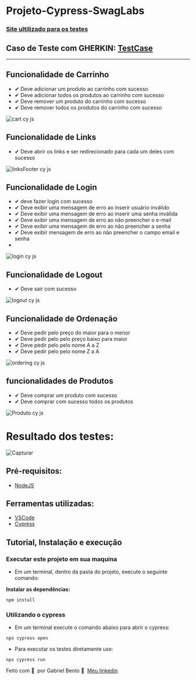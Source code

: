 <h1>Projeto-Cypress-SwagLabs</h1>

### [Site ultilizado para os testes]( https://www.saucedemo.com/)

## Caso de Teste com GHERKIN: [TestCase](testCase.md)

<hr />

## Funcionalidade de Carrinho
- ✔ Deve adicionar um produto ao carrinho com sucesso
- ✔ Deve adicionar todos os produtos ao carrinho com sucesso
- ✔ Deve remover um produto do carrinho com sucesso
- ✔ Deve remover todos os produtos do carrinho com sucesso

![cart cy js](https://github.com/GabrielBento299/Projeto-Cypress-cypress-SwagLabs/assets/86307663/36784d3b-5996-4f21-a0d9-39e7634b0e91)
  
## Funcionalidade de Links
- ✔ Deve abrir os links e ser redirecionado para cada um deles com sucesso

![linksFooter cy js](https://github.com/GabrielBento299/Projeto-Cypress-cypress-SwagLabs/assets/86307663/5ef175b9-42a8-4920-9f51-d695a69576e3)

## Funcionalidade de Login
- ✔ deve fazer login com sucesso
- ✔ Deve exibir uma mensagem de erro ao inserir usuário inválido
- ✔ Deve exibir uma mensagem de erro ao inserir uma senha inválida
- ✔ Deve exibir uma mensagem de erro ao não preencher o e-mail
- ✔ Deve exibir uma mensagem de erro ao não preencher a senha
- ✔ Deve exibir mensagem de erro ao não preencher o campo email e senha
- 
![login cy js](https://github.com/GabrielBento299/Projeto-Cypress-cypress-SwagLabs/assets/86307663/ee3f1233-3261-4825-ae78-3590fb3ccdc0)


## Funcionalidade de Logout
- ✔ Deve sair com sucesso

![logout cy js](https://github.com/GabrielBento299/Projeto-Cypress-cypress-SwagLabs/assets/86307663/6e9edd55-ccc0-465c-9a22-fd48ebdc9be5)

## Funcionalidade de Ordenação
- ✔ Deve pedir pelo preço do maior para o menor
- ✔ Deve pedir pelo pelo preço baixo para maior
- ✔ Deve pedir pelo pelo nome A a Z
- ✔ Deve pedir pelo pelo nome Z a A

![ordering cy js](https://github.com/GabrielBento299/Projeto-Cypress-cypress-SwagLabs/assets/86307663/141d2a1a-71b0-45e8-90d0-830b89776fc6)


## funcionalidades de Produtos
- ✔ Deve comprar um produto com sucesso
- ✔ Deve comprar com sucesso todos os produtos

![Produto cy js](https://user-images.githubusercontent.com/86307663/236641439-f09d3ad8-405d-4f1b-bb1e-1d9c4a6d8463.gif)


# Resultado dos testes:
 ![Capturar](https://github.com/GabrielBento299/Projeto-Cypress-cypress-SwagLabs/assets/86307663/550e8c93-755c-413c-8638-1296fcec22f8)

## Pré-requisitos:
- [NodeJS](https://nodejs.org/en/download/ "NodeJS")

## Ferramentas utilizadas:
- [VSCode](https://code.visualstudio.com/ "VSCode")
- [Cypress](https://www.npmjs.com/package/cypress "Cypress")
#####

## Tutorial, Instalação e execução

### Executar este projeto em sua maquina

* Em um terminal, dentro da pasta do projeto, execute o seguinte comando:

**Instalar as dependências:**  
```
npm install
```

### Utilizando o cypress

* Em um terminal execute o comando abaixo para abrir o cypress:
```
npx cypress open 
```

* Para executar os testes diretamente use:
```
npx cypress run 
```

Feito com 💜 &nbsp;por Gabriel Bento 👋 &nbsp;[Meu linkedin](https://www.linkedin.com/in/santosgabriel299/)
